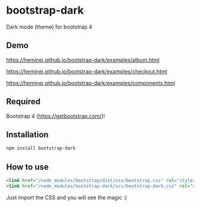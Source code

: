 # bootstrap-dark

Dark mode (theme) for bootstrap 4

## Demo

<https://heminei.github.io/bootstrap-dark/examples/album.html>

<https://heminei.github.io/bootstrap-dark/examples/checkout.html>

<https://heminei.github.io/bootstrap-dark/examples/components.html>

## Required

Bootstrap 4 (<https://getbootstrap.com/>)!

## Installation

```bash
npm install bootstrap-dark
```

## How to use

```html
<link href="/node_modules/bootstrap/dist/css/bootstrap.css" rel="stylesheet">
<link href="/node_modules/bootstrap-dark/src/bootstrap-dark.css" rel="stylesheet">
```

Just import the CSS and you will see the magic :)
